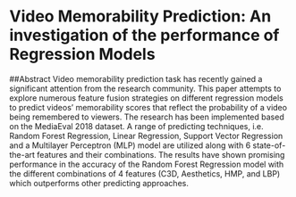 # Video Memorability Prediction: An investigation of the performance of Regression Models
##Abstract
Video memorability prediction task has recently gained a significant attention from the research community. This paper attempts to explore numerous feature fusion strategies on different regression models to predict videos’ memorability scores that reflect the probability of a video being remembered to viewers. The research has been implemented based on the MediaEval 2018 dataset. A range of predicting techniques, i.e. Random Forest Regression, Linear Regression, Support Vector Regression and a Multilayer Perceptron (MLP) model are utilized along with 6 state-of-the-art features and their combinations. The results have shown promising performance in the accuracy of the Random Forest Regression model with the different combinations of 4 features (C3D, Aesthetics, HMP, and LBP) which outperforms other predicting approaches.
